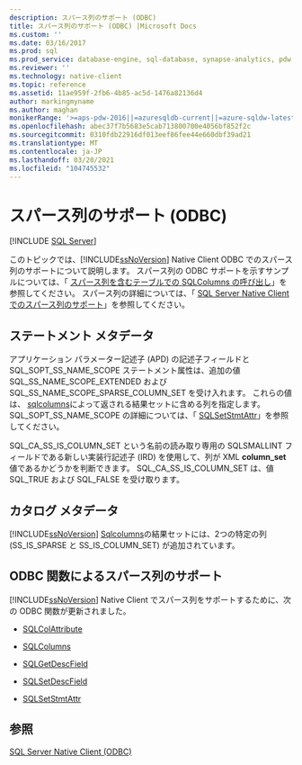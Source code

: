 ```yaml
---
description: スパース列のサポート (ODBC)
title: スパース列のサポート (ODBC) |Microsoft Docs
ms.custom: ''
ms.date: 03/16/2017
ms.prod: sql
ms.prod_service: database-engine, sql-database, synapse-analytics, pdw
ms.reviewer: ''
ms.technology: native-client
ms.topic: reference
ms.assetid: 11ae959f-2fb6-4b85-ac5d-1476a82136d4
author: markingmyname
ms.author: maghan
monikerRange: '>=aps-pdw-2016||=azuresqldb-current||=azure-sqldw-latest||>=sql-server-2016||>=sql-server-linux-2017||=azuresqldb-mi-current'
ms.openlocfilehash: abec37f7b5683e5cab713800700e4056bf852f2c
ms.sourcegitcommit: 0310fdb22916df013eef86fee44e660dbf39ad21
ms.translationtype: MT
ms.contentlocale: ja-JP
ms.lasthandoff: 03/20/2021
ms.locfileid: "104745532"
---
```

# <a name="sparse-columns-support-odbc"></a>スパース列のサポート (ODBC)
[!INCLUDE [SQL Server](../../../includes/applies-to-version/sql-asdb-asdbmi-asa-pdw.md)]

  このトピックでは、[!INCLUDE[ssNoVersion](../../../includes/ssnoversion-md.md)] Native Client ODBC でのスパース列のサポートについて説明します。 スパース列の ODBC サポートを示すサンプルについては、「 [スパース列を含むテーブルでの SQLColumns の呼び出し](../../../relational-databases/native-client-odbc-how-to/call-sqlcolumns-on-a-table-with-sparse-columns.md)」を参照してください。 スパース列の詳細については、「 [SQL Server Native Client でのスパース列のサポート](../../../relational-databases/native-client/features/sparse-columns-support-in-sql-server-native-client.md)」を参照してください。  
  
## <a name="statement-metadata"></a>ステートメント メタデータ  
 アプリケーション パラメーター記述子 (APD) の記述子フィールドと SQL_SOPT_SS_NAME_SCOPE ステートメント属性は、追加の値 SQL_SS_NAME_SCOPE_EXTENDED および SQL_SS_NAME_SCOPE_SPARSE_COLUMN_SET を受け入れます。 これらの値は、 [sqlcolumns](../../../relational-databases/native-client-odbc-api/sqlcolumns.md)によって返される結果セットに含める列を指定します。 SQL_SOPT_SS_NAME_SCOPE の詳細については、「 [SQLSetStmtAttr](../../../relational-databases/native-client-odbc-api/sqlsetstmtattr.md)」を参照してください。  
  
 SQL_CA_SS_IS_COLUMN_SET という名前の読み取り専用の SQLSMALLINT フィールドである新しい実装行記述子 (IRD) を使用して、列が XML **column_set** 値であるかどうかを判断できます。 SQL_CA_SS_IS_COLUMN_SET は、値 SQL_TRUE および SQL_FALSE を受け取ります。  
  
## <a name="catalog-metadata"></a>カタログ メタデータ  
 [!INCLUDE[ssNoVersion](../../../includes/ssnoversion-md.md)] [Sqlcolumns](../../../relational-databases/native-client-odbc-api/sqlcolumns.md)の結果セットには、2つの特定の列 (SS_IS_SPARSE と SS_IS_COLUMN_SET) が追加されています。  
  
## <a name="odbc-function-support-for-sparse-columns"></a>ODBC 関数によるスパース列のサポート  
 [!INCLUDE[ssNoVersion](../../../includes/ssnoversion-md.md)] Native Client でスパース列をサポートするために、次の ODBC 関数が更新されました。  
  
-   [SQLColAttribute](../../../relational-databases/native-client-odbc-api/sqlcolattribute.md)  
  
-   [SQLColumns](../../../relational-databases/native-client-odbc-api/sqlcolumns.md)  
  
-   [SQLGetDescField](../../../relational-databases/native-client-odbc-api/sqlgetdescfield.md)  
  
-   [SQLSetDescField](../../../relational-databases/native-client-odbc-api/sqlsetdescfield.md)  
  
-   [SQLSetStmtAttr](../../../relational-databases/native-client-odbc-api/sqlsetstmtattr.md)  
  
## <a name="see-also"></a>参照  
 [SQL Server Native Client &#40;ODBC&#41;](../../../relational-databases/native-client/odbc/sql-server-native-client-odbc.md)  
  
  
